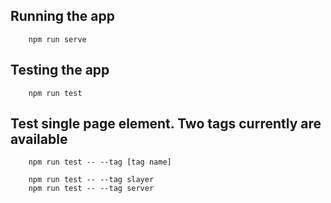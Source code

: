 ## Running the app

```
    npm run serve
```

## Testing the app

```
    npm run test
```

## Test single page element.  Two tags currently are available

```
    npm run test -- --tag [tag name] 
    
    npm run test -- --tag slayer
    npm run test -- --tag server
```
